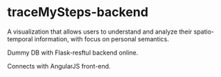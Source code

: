 # traceMySteps-backend
A visualization that allows users to understand and analyze their spatio-temporal information, with focus on personal semantics.


Dummy DB with Flask-resftul backend online.

Connects with AngularJS front-end.
